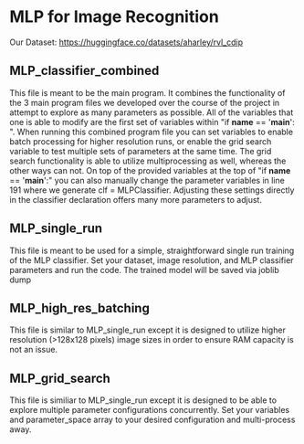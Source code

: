# MLP for Image Recognition
Our Dataset:
https://huggingface.co/datasets/aharley/rvl_cdip

## MLP_classifier_combined
This file is meant to be the main program. It combines the functionality of the 3 main program files we developed over the course of the project in attempt to explore as many parameters as possible. All of the variables that one is able to modify are the first set of variables within "if __name__ == '__main__': ". When running this combined program file you can set variables to enable batch processing for higher resolution runs, or enable the grid search variable to test multiple sets of parameters at the same time. The grid search functionality is able to utilize multiprocessing as well, whereas the other ways can not. On top of the provided variables at the top of "if __name__ == '__main__':" you can also manually change the parameter variables in line 191 where we generate clf = MLPClassifier. Adjusting these settings directly in the classifier declaration offers many more parameters to adjust.

## MLP_single_run
This file is meant to be used for a simple, straightforward single run training of the MLP classifier. Set your dataset, image resolution, and MLP classifier parameters and run the code. The trained model will be saved via joblib dump

## MLP_high_res_batching
This file is similar to MLP_single_run except it is designed to utilize higher resolution (>128x128 pixels) image sizes in order to ensure RAM capacity is not an issue.

## MLP_grid_search
This file is similiar to MLP_single_run except it is designed to be able to explore multiple parameter configurations concurrently. Set your variables and parameter_space array to your desired configuration and multi-process away.
